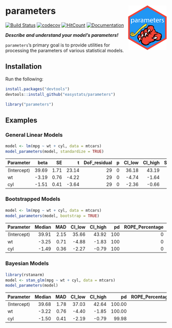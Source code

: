 
# parameters <img src='man/figures/logo.png' align="right" height="139" />

[![Build
Status](https://travis-ci.org/easystats/parameters.svg?branch=master)](https://travis-ci.org/easystats/parameters)
[![codecov](https://codecov.io/gh/easystats/parameters/branch/master/graph/badge.svg)](https://codecov.io/gh/easystats/parameters)
[![HitCount](http://hits.dwyl.io/easystats/parameters.svg)](http://hits.dwyl.io/easystats/parameters)
[![Documentation](https://img.shields.io/badge/documentation-parameters-orange.svg?colorB=E91E63)](https://easystats.github.io/parameters/)

***Describe and understand your model’s parameters\!***

`parameters`’s primary goal is to provide utilities for processing the
parameters of various statistical models.

## Installation

Run the following:

``` r
install.packages("devtools")
devtools::install_github("easystats/parameters")
```

``` r
library("parameters")
```

## Examples

### General Linear Models

``` r
model <- lm(mpg ~ wt + cyl, data = mtcars)
model_parameters(model, standardize = TRUE)
```

| Parameter   |   beta |   SE |      t | DoF\_residual | p | CI\_low | CI\_high | Std\_beta | Std\_SE | Std\_CI\_low | Std\_CI\_high |
| :---------- | -----: | ---: | -----: | ------------: | -: | ------: | -------: | --------: | ------: | -----------: | ------------: |
| (Intercept) |  39.69 | 1.71 |  23.14 |            29 | 0 |   36.18 |    43.19 |      0.00 |    0.08 |       \-0.15 |          0.15 |
| wt          | \-3.19 | 0.76 | \-4.22 |            29 | 0 |  \-4.74 |   \-1.64 |    \-0.52 |    0.12 |       \-0.77 |        \-0.27 |
| cyl         | \-1.51 | 0.41 | \-3.64 |            29 | 0 |  \-2.36 |   \-0.66 |    \-0.45 |    0.12 |       \-0.70 |        \-0.20 |

### Bootstrapped Models

``` r
model <- lm(mpg ~ wt + cyl, data = mtcars)
model_parameters(model, bootstrap = TRUE)
```

| Parameter   | Median |  MAD | CI\_low | CI\_high |  pd | ROPE\_Percentage | ROPE\_Equivalence |
| :---------- | -----: | ---: | ------: | -------: | --: | ---------------: | :---------------- |
| (Intercept) |  39.91 | 2.15 |   35.66 |    43.92 | 100 |                0 | rejected          |
| wt          | \-3.25 | 0.71 |  \-4.88 |   \-1.83 | 100 |                0 | rejected          |
| cyl         | \-1.49 | 0.36 |  \-2.27 |   \-0.79 | 100 |                0 | rejected          |

### Bayesian Models

``` r
library(rstanarm)
model <- stan_glm(mpg ~ wt + cyl, data = mtcars)
model_parameters(model)
```

| Parameter   | Median |  MAD | CI\_low | CI\_high |     pd | ROPE\_Percentage | ROPE\_Equivalence |
| :---------- | -----: | ---: | ------: | -------: | -----: | ---------------: | :---------------- |
| (Intercept) |  39.68 | 1.78 |   37.03 |    42.64 | 100.00 |                0 | rejected          |
| wt          | \-3.22 | 0.76 |  \-4.40 |   \-1.85 | 100.00 |                0 | rejected          |
| cyl         | \-1.50 | 0.41 |  \-2.19 |   \-0.79 |  99.98 |                0 | rejected          |
